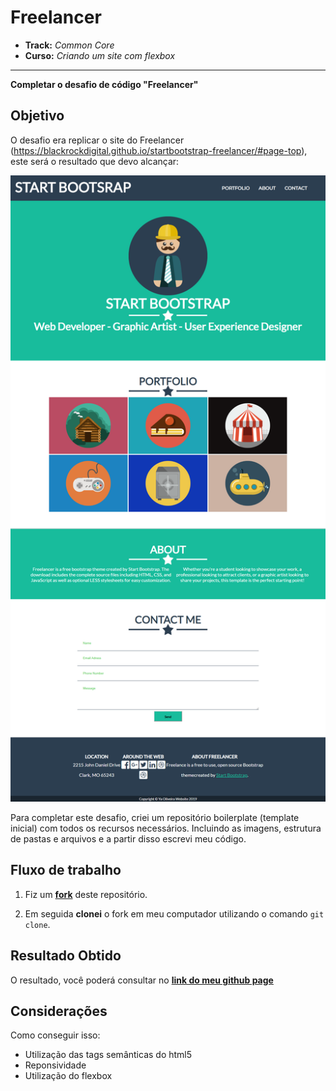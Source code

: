 # Freelancer

* **Track:** _Common Core_
* **Curso:** _Criando um site com flexbox_

***

**Completar o desafio de código "Freelancer"**

## Objetivo

O desafio era replicar o site do Freelancer (https://blackrockdigital.github.io/startbootstrap-freelancer/#page-top), este será o resultado que devo alcançar:

![Freelancer Website](https://github.com/YaOliveira/freelancer/blob/master/docs/fullpage.png)

Para completar este desafio, criei um repositório boilerplate (template inicial) com todos os recursos necessários. Incluindo as imagens, estrutura de pastas e arquivos e a partir disso escrevi meu código.



## Fluxo de trabalho

1. Fiz um [**fork**](https://github.com/rafaelbcerri/freelancer)
   deste repositório.

2. Em seguida **clonei** o fork em meu computador utilizando o comando `git clone`.

## Resultado Obtido

O resultado, você poderá consultar no [**link do meu github page**](https://yaoliveira.github.io/freelancer/)

## Considerações

Como conseguir isso:

* Utilização das tags semânticas do html5
* Reponsividade
* Utilização do flexbox


